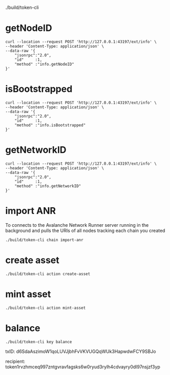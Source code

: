 

./build/token-cli 



# getNodeID

```
curl --location --request POST 'http://127.0.0.1:43197/ext/info' \
--header 'Content-Type: application/json' \
--data-raw '{
    "jsonrpc":"2.0",
    "id"     :1,
    "method" :"info.getNodeID"
}'
```

# isBootstrapped
```
curl --location --request POST 'http://127.0.0.1:43197/ext/info' \
--header 'Content-Type: application/json' \
--data-raw '{
    "jsonrpc":"2.0",
    "id"     :1,
    "method" :"info.isBootstrapped"
}'
```
# getNetworkID

```
curl --location --request POST 'http://127.0.0.1:43197/ext/info' \
--header 'Content-Type: application/json' \
--data-raw '{
    "jsonrpc":"2.0",
    "id"     :1,
    "method" :"info.getNetworkID"
}'
```



# import ANR 

To connects to the Avalanche Network Runner server running in
the background and pulls the URIs of all nodes tracking each chain you
created

```
./build/token-cli chain import-anr
```

# create asset 

```
./build/token-cli action create-asset
```

# mint asset 

```
./build/token-cli action mint-asset
```

# balance 
```
./build/token-cli key balance
```



txID: d6SdaAszimoW1qoLUVJjbhFvVKVUGQqWUk3HapwdwFCY9SBJo

recipient: token1rvzhmceq997zntgvravfagsks6w0ryud3rylh4cdvayry0dl97nsjzf3yp

